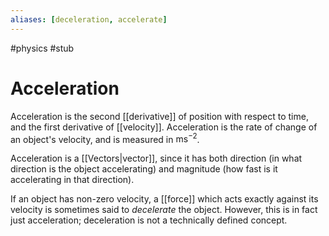 ```yaml
---
aliases: [deceleration, accelerate]
---
```

#physics #stub 

# Acceleration

Acceleration is the second [[derivative]] of position with respect to time, and the first derivative of [[velocity]]. Acceleration is the rate of change of an object's velocity, and is measured in $\text{ms}^{-2}$.

Acceleration is a [[Vectors|vector]], since it has both direction (in what direction is the object accelerating) and magnitude (how fast is it accelerating in that direction). 

If an object has non-zero velocity, a [[force]] which acts exactly against its velocity is sometimes said to _decelerate_ the object. However, this is in fact just acceleration; deceleration is not a technically defined concept.